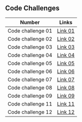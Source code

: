 
## Code Challenges

| Number            | Links                                                  |
|-------------------|--------------------------------------------------------|
|Code challenge 01  | [Link 01](./array-reverse/array_reverse.md)            |
|Code challenge 02  | [Link 02](./array-insert-shift/array-insert-shift.md)  |
|Code challenge 03  | [Link 03](./array-binary-search/array-binary-search.md)|
|Code challenge 04  | [Link 04](./)                                          |
|Code challenge 05  | [Link 05](./linked_list/md_files/linked_list.md)       |
|Code challenge 06  | [Link 06](./linked_list/md_files/linked_list_CC06.md)  |
|Code challenge 07  | [Link 07](./linked_list/md_files/linked_list_CC07.md)  |
|Code challenge 08  | [Link 08](./linked_list/md_files/linked_list_CC08.md)  |
|Code challenge 09  | [Link 09](./linked_list/md_files/linked_list_CC09.md)  |
|Code challenge 11  | [Link 11](./linked_list/md_files/linked_list_CC11.md)  |
|Code challenge 12  | [Link 12](./linked_list/md_files/linked_list_CC12.md)  |

